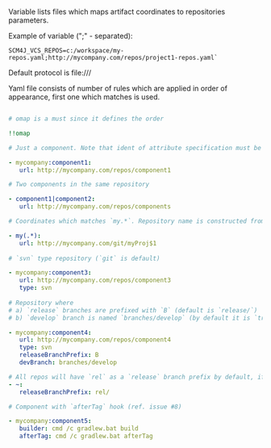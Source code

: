 Variable lists files which maps artifact coordinates to repositories parameters.

Example of variable (";" - separated): 

```
SCM4J_VCS_REPOS=c:/workspace/my-repos.yaml;http://mycompany.com/repos/project1-repos.yaml`
```
Default protocol is file:///

Yaml file consists of number of rules which are applied in order of appearance, first one which matches is used.

```yaml

# omap is a must since it defines the order

!!omap

# Just a component. Note that ident of attribute specification must be at least three spaces

- mycompany:component1: 
   url: http://mycompany.com/repos/component1

# Two components in the same repository

- component1|component2:
   url: http://mycompany.com/repos/components

# Coordinates which matches `my.*`. Repository name is constructed from coorinates name using regular expression

- my(.*):
   url: http://mycompany.com/git/myProj$1
  
# `svn` type repository (`git` is default)

- mycompany:component3:
   url: http://mycompany.com/repos/component3
   type: svn
  
# Repository where 
# a) `release` branches are prefixed with `B` (default is `release/`) 
# b) `develop` branch is named `branches/develop` (by default it is `trunk` or `master` according to the repository type).

- mycompany:component4:
   url: http://mycompany.com/repos/component4
   type: svn
   releaseBranchPrefix: B
   devBranch: branches/develop

# All repos will have `rel` as a `release` branch prefix by default, if not specified above
- ~:
   releaseBranchPrefix: rel/

# Component with `afterTag` hook (ref. issue #8)

- mycompany:component5:
   builder: cmd /c gradlew.bat build
   afterTag: cmd /c gradlew.bat afterTag

```
